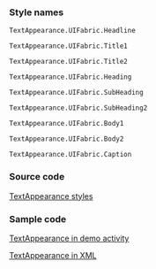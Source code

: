 ### Style names

`TextAppearance.UIFabric.Headline`

`TextAppearance.UIFabric.Title1`

`TextAppearance.UIFabric.Title2`

`TextAppearance.UIFabric.Heading`

`TextAppearance.UIFabric.SubHeading`

`TextAppearance.UIFabric.SubHeading2`

`TextAppearance.UIFabric.Body1`

`TextAppearance.UIFabric.Body2`

`TextAppearance.UIFabric.Caption`

### Source code

[TextAppearance styles](https://github.com/OfficeDev/ui-fabric-android/blob/master/OfficeUIFabric/src/main/res/values/styles_font.xml)

### Sample code

[TextAppearance in demo activity](https://github.com/OfficeDev/ui-fabric-android/blob/master/OfficeUIFabric.Demo/src/main/java/com/microsoft/officeuifabricdemo/demos/TypographyActivity.kt)

[TextAppearance in XML](https://github.com/OfficeDev/ui-fabric-android/blob/master/OfficeUIFabric.Demo/src/main/res/layout/activity_typography.xml)
